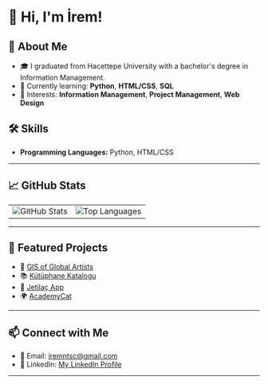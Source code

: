 # 👋 Hi, I'm İrem!

## 🚀 About Me
- 🎓 I graduated from Hacettepe University with a bachelor's degree in Information Management.
- 🌱 Currently learning: **Python**, **HTML/CSS**, **SQL**
- 💼 Interests: **Information Management**, **Project Management**, **Web Design**

## 🛠️ Skills
- **Programming Languages:** Python, HTML/CSS
---

## 📈 GitHub Stats
<table>
  <tr>
    <td>
      <img src="https://github-readme-stats.vercel.app/api?username=iremnurtasci&show_icons=true&theme=light" alt="GitHub Stats">
    </td>
    <td>
      <img src="https://github-readme-stats.vercel.app/api/top-langs/?username=iremnurtasci&layout=compact&theme=light" alt="Top Languages">
    </td>
  </tr>
</table>

---

## 🌟 Featured Projects
- 🎵 [GIS of Global Artists](https://github.com/iremnurtasci/gis-of-global-artists)
- 📚 [Kütüphane Katalogu](https://github.com/iremnurtasci/bby361_iremtasci)
- 🚗 [Jetilaç App](https://github.com/iremnurtasci/Jetilac-OUA-2023-Bootcamp)
- 🌍 [AcademyCat](https://github.com/iremnurtasci/F-65_ACADEMYCAT)

---

## 📫 Connect with Me
- 📧 Email: [iremntsc@gmail.com](mailto:iremntsc@gmail.com)
- 💼 LinkedIn: [My LinkedIn Profile](https://www.linkedin.com/in/irem-nur-tasci/)
---



